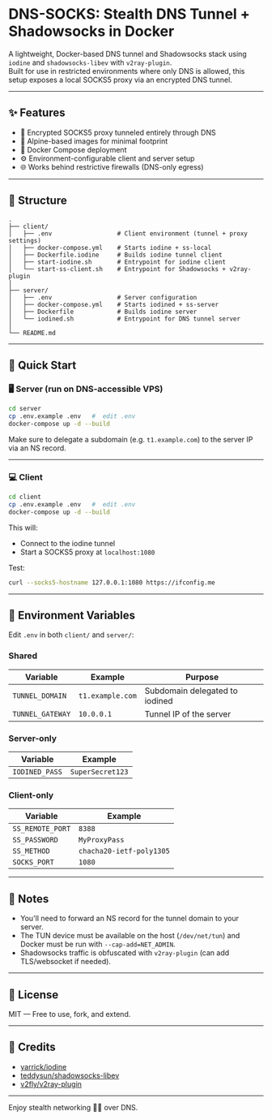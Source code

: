 # DNS-SOCKS: Stealth DNS Tunnel + Shadowsocks in Docker

A lightweight, Docker-based DNS tunnel and Shadowsocks stack using `iodine` and `shadowsocks-libev` with `v2ray-plugin`.  
Built for use in restricted environments where only DNS is allowed, this setup exposes a local SOCKS5 proxy via an encrypted DNS tunnel.

---

## ✨ Features

- 🔐 Encrypted SOCKS5 proxy tunneled entirely through DNS
- 🧊 Alpine-based images for minimal footprint
- 🐳 Docker Compose deployment
- ⚙️ Environment-configurable client and server setup
- 🌐 Works behind restrictive firewalls (DNS-only egress)

---

## 📁 Structure

```
.
├── client/
│   ├── .env                  # Client environment (tunnel + proxy settings)
│   ├── docker-compose.yml    # Starts iodine + ss-local
│   ├── Dockerfile.iodine     # Builds iodine tunnel client
│   ├── start-iodine.sh       # Entrypoint for iodine client
│   └── start-ss-client.sh    # Entrypoint for Shadowsocks + v2ray-plugin
│
├── server/
│   ├── .env                  # Server configuration
│   ├── docker-compose.yml    # Starts iodined + ss-server
│   ├── Dockerfile            # Builds iodine server
│   └── iodined.sh            # Entrypoint for DNS tunnel server
│
└── README.md
```

---

## 🚀 Quick Start

### 🖥️ Server (run on DNS-accessible VPS)

```bash
cd server
cp .env.example .env   #  edit .env 
docker-compose up -d --build
```

Make sure to delegate a subdomain (e.g. `t1.example.com`) to the server IP via an NS record.

---

### 💻 Client

```bash
cd client
cp .env.example .env   #  edit .env 
docker-compose up -d --build
```

This will:
- Connect to the iodine tunnel
- Start a SOCKS5 proxy at `localhost:1080`

Test:

```bash
curl --socks5-hostname 127.0.0.1:1080 https://ifconfig.me
```

---

## 🔧 Environment Variables

Edit `.env` in both `client/` and `server/`:

### Shared

| Variable          | Example           | Purpose                             |
|------------------|-------------------|-------------------------------------|
| `TUNNEL_DOMAIN`   | `t1.example.com`  | Subdomain delegated to iodined      |
| `TUNNEL_GATEWAY`  | `10.0.0.1`        | Tunnel IP of the server             |

### Server-only

| Variable        | Example             |
|----------------|---------------------|
| `IODINED_PASS` | `SuperSecret123`     |

### Client-only

| Variable          | Example             |
|------------------|---------------------|
| `SS_REMOTE_PORT`  | `8388`              |
| `SS_PASSWORD`     | `MyProxyPass`       |
| `SS_METHOD`       | `chacha20-ietf-poly1305` |
| `SOCKS_PORT`      | `1080`              |

---

## 🧠 Notes

- You'll need to forward an NS record for the tunnel domain to your server.
- The TUN device must be available on the host (`/dev/net/tun`) and Docker must be run with `--cap-add=NET_ADMIN`.
- Shadowsocks traffic is obfuscated with `v2ray-plugin` (can add TLS/websocket if needed).

---

## 📜 License

MIT — Free to use, fork, and extend.

---

## 🙏 Credits

- [yarrick/iodine](https://github.com/yarrick/iodine)
- [teddysun/shadowsocks-libev](https://hub.docker.com/r/teddysun/shadowsocks-libev)
- [v2fly/v2ray-plugin](https://github.com/shadowsocks/v2ray-plugin)

---

Enjoy stealth networking 🕵️‍♂️ over DNS.
